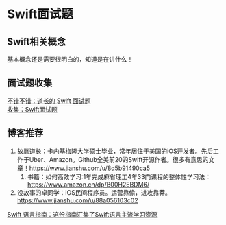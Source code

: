 # Swift面试题

## Swift相关概念

基本概念还是需要很明白的，知道是在讲什么！

## 面试题收集

[不错不错：道长的 Swift 面试题](https://www.jianshu.com/p/07c9c6464f83)   
[收集：Swift面试题](https://www.jianshu.com/p/bdaa49f9d1a4)

## 博客推荐

1. 故胤道长：卡内基梅隆大学硕士毕业，常年居住于美国的iOS开发者。先后工作于Uber、Amazon。Github全美前20的Swift开源作者。很多有意思的文章！https://www.jianshu.com/u/8d5b91490ca5
    1. 书籍：如何高效学习:1年完成麻省理工4年33门课程的整体性学习法：https://www.amazon.cn/dp/B00H2EBDM6/
2. 没故事的卓同学：iOS民间程序员。运营靠偷，进攻靠莽。https://www.jianshu.com/u/88a056103c02

[Swift 语言指南：这份指南汇集了Swift语言主流学习资源](https://github.com/ipader/SwiftGuide)






